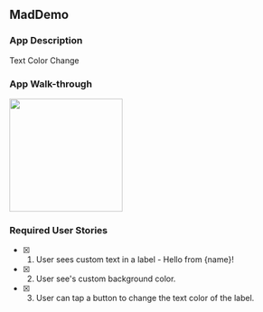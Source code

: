 ## MadDemo

### App Description
Text Color Change

### App Walk-through
<img src = "https://i.imgur.com/CWYiXp2.gif" width=200><br>

### Required User Stories
- [x] 1. User sees custom text in a label - Hello from {name}!
- [x] 2. User see's custom background color.
- [x] 3. User can tap a button to change the text color of the label.
